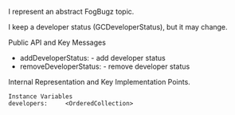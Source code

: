 I represent an abstract FogBugz topic.

I keep a developer status (GCDeveloperStatus), but it may change. 

Public API and Key Messages

- addDeveloperStatus: - add developer status 
- removeDeveloperStatus: - remove developer status
 
Internal Representation and Key Implementation Points.

    Instance Variables
	developers:		<OrderedCollection>
